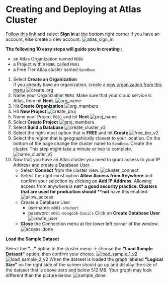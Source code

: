 # Creating and Deploying at Atlas Cluster

[Follow this link](https://www.mongodb.com/university-signup) and select **Sign in** at the bottom right corner if you have an account, else create a new account.
![atlas_sign_in](./assets/atlas_sign_in.png)
<br>

**The following 10 easy steps will guide you in creating :**

-   an Atlas Organization named `MDBU`
-   a Project within `MDBU` called `M001`
-   a Free Tier Atlas cluster named `Sandbox`

1. Select **Create an Organization**<br>If you already have an organization, create a [new organization from this menu](https://cloud.mongodb.com/v2#/preferences/organizations)
   ![create_org](./assets/create_org.png)
2. Name your Organization `MDBU`. Make sure that your cloud service is Atlas, then hit **Next**.
   ![org_name](./assets/org_name.png)
3. Hit **Create Organization**
   ![org_members](./assets/org_members.png)
4. Hit **New Project**
   ![create_proj](./assets/create_proj.png)
5. Name your Project `M001` and hit **Next**
   ![proj_name](./assets/proj_name.png)
6. Select **Create Project**
   ![proj_members](./assets/proj_members.png)
7. Select **Build a Database**
   ![create_cluster_v2](./assets/create_cluster_v2.png)
8. Select the right-most option that is **FREE** and hit **Create**
   ![free_tier_v2](./assets/free_tier_v2.png)
9. Select the region that is geographically closest to your location. On the bottom of the page change the cluster name to `Sandbox`. Create the cluster. This step might take a minute or two to complete.
   ![name_cluster_v2](./assets/name_cluster_v2.png)
10. Now that you have an Atlas cluster you need to grant access to your IP Address and create a Database User.
    - Select **Connect** from the cluster view.
      ![cluster_connect](./assets/cluster_connect.png)
    - Select the right-most option **Allow Access from Anywhere** and confirm your selection by clicking on **Add IP Address**. Allowing access from anywhere is **not\* a good security practice. Clusters that are used for production should \*\*not** have this enabled.
      ![allow_access](./assets/allow_access.png)
    - Create a Database User
        - username: `m001-student`
        - password: `m001-mongodb-basics`
          Click on **Create Database User**
          ![create_user](./assets/create_user.png)
    - **Close** the Connection menu at the lower left corner of the window.
      ![access_done](./assets/access_done.png)

**Load the Sample Dataset**
<br>

Select the **"…"** option in the cluster menu -> choose the **"Load Sample Dataset"** option, then confirm your choice.
![load_sample_1_v2](./assets/load_sample_1_v2.png)
![load_sample_2_v2](./assets/load_sample_2_v2.png)
When the dataset is loaded the graph labeled **"Logical Size"** on the right side of the screen should go up and display the size of the dataset that is above zero and below 512 MB. Your graph may look different than the picture below.
![sample_done](./assets/sample_done.png)
